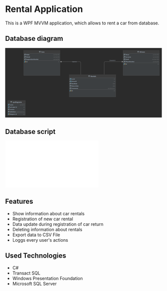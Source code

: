 # Rental Application

This is a WPF MVVM application, which allows to rent a car from database.

## Database diagram

![Diagram](static/DBDiagram.png)

## Database script

![Script](static/DataBaseProd.sql)

## Features

- Show information about car rentals
- Registration of new car rental
- Data update during registration of car return
- Deleting information about rentals
- Export data to CSV File
- Loggs every user's actions

## Used Technologies

- C#
- Transact SQL
- Windows Presentation Foundation
- Microsoft SQL Server
